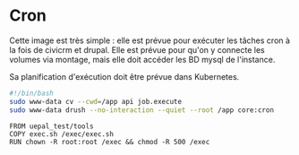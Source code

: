 # Cron

Cette image est très simple : elle est prévue pour exécuter les tâches cron à la fois de civicrm et drupal. Elle est prévue pour qu'on y connecte les volumes via montage, mais elle doit accéder les BD mysql de l'instance.

Sa planification d'exécution doit être prévue dans Kubernetes. 

``` bash
#!/bin/bash
sudo www-data cv --cwd=/app api job.execute
sudo www-data drush --no-interaction --quiet --root /app core:cron
```

``` docker
FROM uepal_test/tools
COPY exec.sh /exec/exec.sh
RUN chown -R root:root /exec && chmod -R 500 /exec
```
